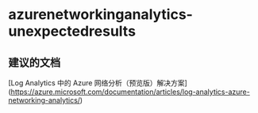 
<properties
    pageTitle="azurenetworkinganalytics-unexpectedresults"
    description="与 Azure 网络分析意外结果相关的问题"
    service="microsoft.operationalinsights"
    resource="operationalinsightsaccounts"
    authors="adoylemsft"
    displayorder=""
    selfHelpType="generic"
    supportTopicIds="32536686"
    resourceTags=""
    productPesIds="15725"
    cloudEnvironments="public, Blackforest, Fairfax"
/>


# azurenetworkinganalytics-unexpectedresults


## **建议的文档**
[Log Analytics 中的 Azure 网络分析（预览版）解决方案] (https://azure.microsoft.com/documentation/articles/log-analytics-azure-networking-analytics/)


<!--HONumber=Oct16_HO4-->


